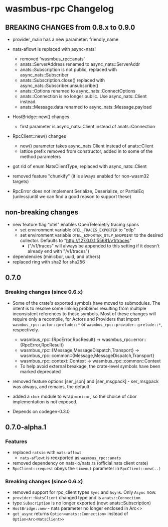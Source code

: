 # wasmbus-rpc Changelog

## BREAKING CHANGES from 0.8.x to 0.9.0

- provider_main has a new parameter: friendly_name
- nats-aflowt is replaced with async-nats!
  - removed 'wasmbus_rpc::anats'
  - anats::ServerAddress renamed to async_nats::ServerAddr
  - anats::Subscription is not public, replaced with async_nats::Subscriber
  - anats::Subscription.close() replaced with async_nats::Subscriber.unsubscribe()
  - anats::Options renamed to async_nats::ConnectOptions
  - anats::Connection is no longer public. Use async_nats::Client instead.
  - anats::Message.data renamed to async_nats::Message.payload
- HostBridge::new() changes
  - first parameter is async_nats::Client instead of anats::Connection
- RpcClient::new() changes 
  - new() parameter takes async_nats Client instead of anats::Client
  - lattice prefix removed from constructor, added in to some of the method parameters
- got rid of enum NatsClientType, replaced with async_nats::Client
- removed feature "chunkify" (it is always enabled for non-wasm32 targets)

- RpcError does not implement Serialize, Deserialize, or PartialEq
  (unless/until we can find a good reason to support these) 


## non-breaking changes
- new feature flag "otel" enables OpenTelemetry tracing spans
  - set environment variable `OTEL_TRACES_EXPORTER` to "otlp"
  - set environment variable `OTEL_EXPORTER_OTLP_ENDPOINT` to the desired collector. Defaults to "http://127.0.0.1:55681/v1/traces"
    - ("/v1/traces" will always be appended to this setting if it doesn't already end with "/v1/traces")
- dependencies (minicbor, uuid, and others)
- replaced ring with sha2 for sha256


## 0.7.0

### Breaking changes (since 0.6.x)

- Some of the crate's exported symbols have moved to submodules. The intent is to resolve some linking problems
  resulting from multiple inconsistent references to these symbols.
  Most of these changes will require only a recompile, for Actors and Providers 
  that import `wasmbus_rpc::actor::prelude::*` or `wasmbus_rpc::provider::prelude::*`, respectively.
  - wasmbus_rpc::{RpcError,RpcResult} -> wasmbus_rpc::error::{RpcError,RpcResult}
  - wasmbus_rpc::{Message,MessageDispatch,Transport} -> wasmbus_rpc::common::{Message,MessageDispatch,Transport}
  - wasmbus_rpc::context::Context -> wasmbus_rpc::common::Context
  - To help avoid external breakage, the crate-level symbols have been marked deprecated
  
- removed feature options [ser_json] and [ser_msgpack] - ser_msgpack was always, and remains, the default.
- added a `cbor` module to wrap `minicor`, so the choice of cbor implementation is not exposed.
- Depends on codegen-0.3.0


## 0.7.0-alpha.1

### Features

- replaced `ratsio` with `nats-aflowt`
  - `nats-aflowt` is reexported as `wasmbus_rpc::anats`
- removed dependency on nats-io/nats.rs (official nats client crate)
- `RpcClient::request` obeys the `timeout` parameter in `RpcClient::new(..)`

### Breaking changes (since 0.6.x)

- removed support for rpc_client types `Sync` and `Asynk`. Only `Async` now.
- `provider::NatsClient` changed type and is `anats::Connection`
- type `Subscription` is no longer exported (now: anats::Subscription)
- `HostBridge::new` - nats parameter no longer enclosed in Arc<>
- `get_async` returns `Option<anats::Connection>` instead of `Option<Arc<NatsClient>>`
